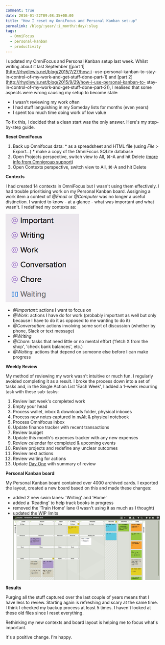 ```yaml
---
comment: true
date: 2016-01-22T09:08:35+00:00
title: "How I reset my OmniFocus and Personal Kanban set-up"
permalink: /blog/:year/:i_month/:day/:slug
tags:
  - OmniFocus
  - personal-kanban
  - productivity
---
```

I updated my OmniFocus and Personal Kanban setup last week. Whilst writing
about it last September ([part 1](http://rhydlewis.net/blog/2015/7/27/how-i
-use-personal-kanban-to-stay-in-control-of-my-work-and-get-stuff-done-part-1)
and [part 2](http://rhydlewis.net/blog/2015/9/29/how-i-use-personal-kanban-to-
stay-in-control-of-my-work-and-get-stuff-done-part-2)), I realised that some
aspects were wrong causing my setup to become stale:

  * I wasn't reviewing my work often
  * I had stuff languishing in my Someday lists for months (even years)
  * I spent too much time doing work of low value

To fix this, I decided that a clean start was the only answer. Here's my step-
by-step guide.

**Reset OmniFocus**

  1. Back up Omnifocus data: 
    * as a spreadsheet and HTML file (using _File > Export..._)
    * make a copy of the OmniFocus SQLite database 
  2. Open Projects perspective, switch view to All, ⌘-A and hit Delete ([more info from Omnigroup support](https://support.omnigroup.com/omnifocus-reset-database/))
  3. Open Contexts perspective, switch view to All, ⌘-A and hit Delete

**Contexts**

I had created 14 contexts in OmniFocus but I wasn't using them effectively. I
had trouble prioritising work on my Personal Kanban board. Assigning a work
item a context of _@Email_ or _@Computer_ was no longer a useful distinction.
I wanted to know - at a glance - what was important and what wasn't. I
redefined my contexts as:

![](/assets/1453453409396-img.png)

  * _@Important_: actions I want to focus on
  * _@Work_: actions I have do for work (probably important as well but only because I have to do it as opposed to me wanting to do it)
  * _@Conversation_: actions involving some sort of discussion (whether by phone, Slack or text message)
  * _@Writing_
  * _@Chore_: tasks that need little or no mental effort ('fetch X from the shop', 'check bank balances', etc.)
  * _@Waiting_: actions that depend on someone else before I can make progress

**Weekly Review**

My method of reviewing my work wasn't intuitive or much fun. I regularly
avoided completing it as a result. I broke the process down into a set of
tasks and, in the Single Action List 'Each Week', I added a 1-week recurring
task with these sub-tasks:

  1. Review last week's completed work
  2. Empty your head
  3. Process wallet, inbox & downloads folder, physical inboxes
  4. Process new notes captured in [nvAlt](http://brettterpstra.com/project/nvalt/) & physical notebook
  5. Process Omnifocus inbox
  6. Update finance tracker with recent transactions
  7. Review budget
  8. Update this month's expenses tracker with any new expenses
  9. Review calendar for completed & upcoming events
  10. Review projects and redefine any unclear outcomes
  11. Review next actions
  12. Review waiting for actions
  13. Update [Day One](http://dayoneapp.com) with summary of review

**Personal Kanban board**

My Personal Kanban board contained over 4000 archived cards. I exported the
layout, created a new board based on this and made these changes:

  * added 2 new swim lanes: 'Writing' and 'Home'
  * added a 'Reading' to help track books in progress
  * removed the 'Train Home' lane (I wasn't using it as much as I thought)
  * updated the WIP limits
![](/assets/1453453628228-img.png)

**Results**

Purging all the stuff captured over the last couple of years means that I have
less to review. Starting again is refreshing and scary at the same time. I
think I checked my backup process at least 5 times. I haven't looked at these
old files since I reset everything.

Rethinking my new contexts and board layout is helping me to focus what's
important.

It's a positive change. I'm happy.

